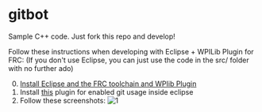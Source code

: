 # gitbot
Sample C++ code. Just fork this repo and develop!

Follow these instructions when developing with Eclipse + WPILib Plugin for FRC: 
(If you don't use Eclipse, you can just use the code in the src/ folder with no further ado)

0. [Install Eclipse and the FRC toolchain and WPIib Plugin](http://wpilib.screenstepslive.com/s/4485/m/13503/l/145002-installing-eclipse-c-java)
1. Install [this](http://marketplace.eclipse.org/node/1336) plugin for enabled git usage inside eclipse
2. Follow these screenshots:
![1](http://i.imgur.com/MEgWr0g.png)
![]()
![]()
![]()
![]()
![]()
